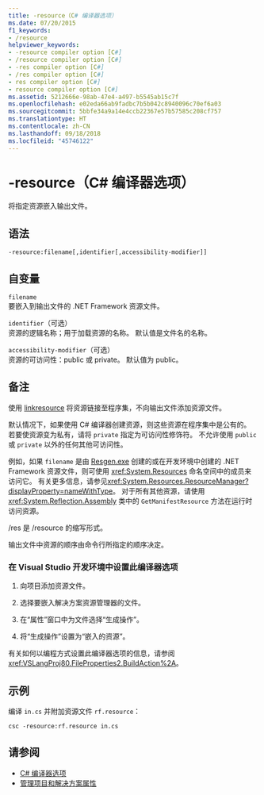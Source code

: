 ```yaml
---
title: -resource（C# 编译器选项）
ms.date: 07/20/2015
f1_keywords:
- /resource
helpviewer_keywords:
- -resource compiler option [C#]
- /resource compiler option [C#]
- -res compiler option [C#]
- /res compiler option [C#]
- res compiler option [C#]
- resource compiler option [C#]
ms.assetid: 5212666e-98ab-47e4-a497-b5545ab15c7f
ms.openlocfilehash: e02eda66ab9fadbc7b5b042c8940096c70ef6a03
ms.sourcegitcommit: 5bbfe34a9a14e4ccb22367e57b57585c208cf757
ms.translationtype: HT
ms.contentlocale: zh-CN
ms.lasthandoff: 09/18/2018
ms.locfileid: "45746122"
---
```

# <a name="-resource-c-compiler-options"></a>-resource（C# 编译器选项）
将指定资源嵌入输出文件。  
  
## <a name="syntax"></a>语法  
  
```console  
-resource:filename[,identifier[,accessibility-modifier]]  
```  
  
## <a name="arguments"></a>自变量  
 `filename`  
 要嵌入到输出文件的 .NET Framework 资源文件。  
  
 `identifier`（可选）  
 资源的逻辑名称；用于加载资源的名称。 默认值是文件名的名称。  
  
 `accessibility-modifier`（可选）  
 资源的可访问性：public 或 private。 默认值为 public。  
  
## <a name="remarks"></a>备注  
 使用 [linkresource](../../../csharp/language-reference/compiler-options/linkresource-compiler-option.md) 将资源链接至程序集，不向输出文件添加资源文件。  
  
 默认情况下，如果使用 C# 编译器创建资源，则这些资源在程序集中是公有的。 若要使资源变为私有，请将 `private` 指定为可访问性修饰符。 不允许使用 `public` 或 `private` 以外的任何其他可访问性。  
  
 例如，如果 `filename` 是由 [Resgen.exe](../../../framework/tools/resgen-exe-resource-file-generator.md) 创建的或在开发环境中创建的 .NET Framework 资源文件，则可使用 <xref:System.Resources> 命名空间中的成员来访问它。 有关更多信息，请参见<xref:System.Resources.ResourceManager?displayProperty=nameWithType>。 对于所有其他资源，请使用 <xref:System.Reflection.Assembly> 类中的 `GetManifestResource` 方法在运行时访问资源。  
  
 /res 是 /resource 的缩写形式。  
  
 输出文件中资源的顺序由命令行所指定的顺序决定。  
  
### <a name="to-set-this-compiler-option-in-the-visual-studio-development-environment"></a>在 Visual Studio 开发环境中设置此编译器选项  
  
1.  向项目添加资源文件。  
  
2.  选择要嵌入解决方案资源管理器的文件。  
  
3.  在“属性”窗口中为文件选择“生成操作”。  
  
4.  将“生成操作”设置为“嵌入的资源”。  
  
 有关如何以编程方式设置此编译器选项的信息，请参阅 <xref:VSLangProj80.FileProperties2.BuildAction%2A>。  
  
## <a name="example"></a>示例  
 编译 `in.cs` 并附加资源文件 `rf.resource`：  
  
```console  
csc -resource:rf.resource in.cs  
```  
  
## <a name="see-also"></a>请参阅  

- [C# 编译器选项](../../../csharp/language-reference/compiler-options/index.md)  
- [管理项目和解决方案属性](/visualstudio/ide/managing-project-and-solution-properties)
